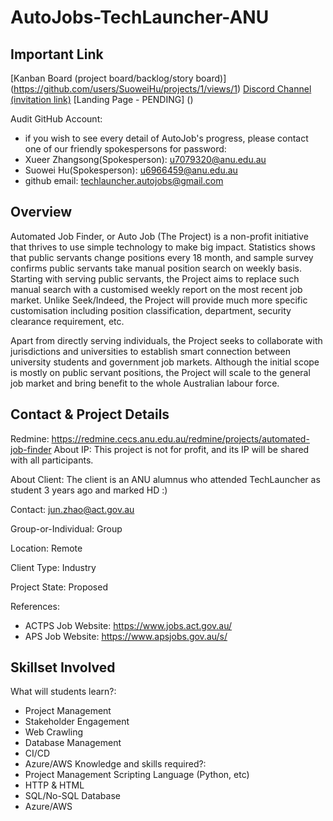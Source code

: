 # AutoJobs-TechLauncher-ANU



## Important Link

[Kanban Board (project board/backlog/story board)] (https://github.com/users/SuoweiHu/projects/1/views/1)
[Discord Channel (invitation link)](https://discord.gg/MkVwnB5e)
[Landing Page - PENDING] ()

Audit GitHub Account:
- if you wish to see every detail of AutoJob's progress, please contact one of our friendly spokespersons for password:
 - Xueer Zhangsong(Spokesperson): u7079320@anu.edu.au
 - Suowei Hu(Spokesperson): u6966459@anu.edu.au
- github email: techlauncher.autojobs@gmail.com


## Overview

Automated Job Finder, or Auto Job (The Project) is a non-profit initiative that thrives to use simple technology to make big impact. Statistics shows that public servants change positions every 18 month, and sample survey confirms public servants take manual position search on weekly basis. Starting with serving public servants, the Project aims to replace such manual search with a customised weekly report on the most recent job market. Unlike Seek/Indeed, the Project will provide much more specific customisation including position classification, department, security clearance requirement, etc.

Apart from directly serving individuals, the Project seeks to collaborate with jurisdictions and universities to establish smart connection between university students and government job markets. Although the initial scope is mostly on public servant positions, the Project will scale to the general job market and bring benefit to the whole Australian labour force.


## Contact & Project Details

Redmine: https://redmine.cecs.anu.edu.au/redmine/projects/automated-job-finder
About IP: This project is not for profit, and its IP will be shared with all participants.

About Client: The client is an ANU alumnus who attended TechLauncher as student 3 years ago and marked HD :)

Contact: jun.zhao@act.gov.au

Group-or-Individual: Group

Location: Remote

Client Type: Industry

Project State: Proposed

References:

- ACTPS Job Website: https://www.jobs.act.gov.au/
- APS Job Website: https://www.apsjobs.gov.au/s/



## Skillset Involved 

What will students learn?:
- Project Management
- Stakeholder Engagement
- Web Crawling
- Database Management
- CI/CD
- Azure/AWS
 Knowledge and skills required?:
- Project Management
 Scripting Language (Python, etc)
- HTTP & HTML
- SQL/No-SQL Database
- Azure/AWS
